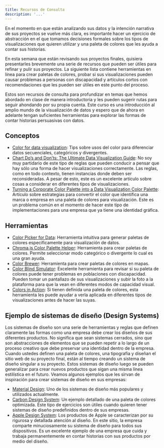 ```yaml
---
title: Recursos de Consulta
description: '...'
---
```


En el momento en que están analizando sus datos y la intención narrativa de sus proyectos se vuelve más clara, es importante hacer un ejercicio de abstracción en el que tomamos decisiones formales sobre los tipos de visualizaciones que quieren utilizar y una paleta de colores que les ayuda a contar sus historias.

En esta semana que están revisando sus proyectos finales, quisiera presentarles brevemente una serie de recursos que pueden ser útiles para refinar y pulir sus proyectos. La siguiente lista contiene herramientas en línea para crear paletas de colores, probar si sus visualizaciones pueden causar problemas a personas con discapacidad y artículos cortos con recomendaciones que les pueden ser útiles en este punto del proceso.

Estos son recursos de consulta para profundizar en temas que hemos abordado en clase de manera introductoria y les pueden sugerir rutas para seguir ahondando por su propia cuenta. Este curso es una introducción al amplio mundo de la visualización de datos y espero que de ahora en adelante tengan suficientes herramientas para explorar las formas de contar historias persuasivas con datos.

## Conceptos

- <a href="https://spectrum.adobe.com/page/color-for-data-visualization/" target="_blank">Color for data visualization</a>: Tips sobre usos del color para diferenciar datos secuenciales, categóricos y divergentes.
- <a href="https://infogram.com/blog/dataviz-chart-guide-101-dos-and-donts/" target="_blank">Chart Do’s and Don’ts: The Ultimate Data Visualization Guide</a>: No soy muy partidario de este tipo de reglas que pueden conducir a pensar que hay sólo una forma de hacer visualizaciones correctamente. Las reglas, como en todo contexto, tienen instancias donde deben ser reconsideradas. A pesar de esto, este es un excelente artículo sobre cosas a considerar en diferentes tipos de visualizaciones.
- <a href="https://datasavvy.me/2019/05/16/turning-a-corporate-color-palette-into-a-data-visualization-color-palette/" target="_blank">Turning a Corporate Color Palette into a Data Visualization Color Palette</a>: Artículo sobre estrategias para convertir el color que identifica una marca o empresa en una paleta de colores para visualización. Este es un problema común en el momento de hacer este tipo de implementaciones para una empresa que ya tiene una identidad gráfica.

## Herramientas

- <a href="https://tristen.ca/hcl-picker/" target="_blank">Color Picker for Data</a>: Herramienta intuitiva para generar paletas de colores especificamente para visualización de datos.
- <a href="https://vis4.net/palettes/" target="_blank">Chroma.js Color Palette Helper</a>: Herramienta para crear paletas de colores. Permite seleccionar modo categórico o divergente lo cual es una gran ayuda.
- <a href="https://colorbrewer2.org/" target="_blank">Color Brewer</a>: Herramienta para crear paletas de colores en mapas.
- <a href="https://www.color-blindness.com/coblis-color-blindness-simulator/" target="_blank">Color Blind Simulator</a>: Excelente herramienta para revisar si su paleta de colores puede tener problemas en poblaciones con discapacidad. Pueden tomar un pantallazo de sus visualizaciones y subir la foto a la plataforma para que la vean en diferentes modos de capacidad visual.
- <a href="https://projects.susielu.com/viz-palette" target="_blank">Colors in Action</a>: Si tienen definida una paleta de colores, esta herramienta les puede ayudar a verla aplicada en diferentes tipos de visualizaciones antes de hacer las suyas.

## Ejemplo de sistemas de diseño (Design Systems)

Los sistemas de diseño son una serie de herramientas y reglas que definen claramente las formas como una empresa debe crear los diseños de sus diferentes productos. No significa que sean sistemas cerrados, sino que son abstracciones de elementos que se pueden repetir a lo largo de un proceso creativo que debe preservar una identidad dentro de la empresa. Cuando ustedes definen una paleta de colores, una tipografía y diseñan el sitio web de su proyecto final, están al tiempo creando un sistema de diseño singular a su proyecto. Estos sistemas de diseño luego se pueden generalizar para crear nuevos productos que sigan una misma línea estilística en el futuro. Veamos algunos ejemplos que les sirvan de inspiración para crear sistemas de diseño en sus empresas:

- <a href="https://material.io/design/introduction" target="_blank">Material Design</a>: Uno de los sistemas de diseño más populares y utilizados actualmente.
- <a href="https://www.carbondesignsystem.com/data-visualization/color-palettes/" target="_blank">Carbon Design System</a>: Un ejemplo detallado de una paleta de colores optimizada. Este tipo de ejercicios son útiles cuando quieren tener sistemas de diseño predefinidos dentro de sus empresas.
- <a href="https://developer.apple.com/design/human-interface-guidelines/macos/visual-design/color/" target="_blank">Apple Design System</a>: Los productos de Apple se caracterizan por su rigurosa y detallada atención al diseño. En este sitio, la empresa comparte minuciosamente su sistema de diseño para todos sus dispositivos. Es un excelente ejemplo de una empresa que cuida y trabaja permanentemente en contar historias con sus productos por medio del diseño.
